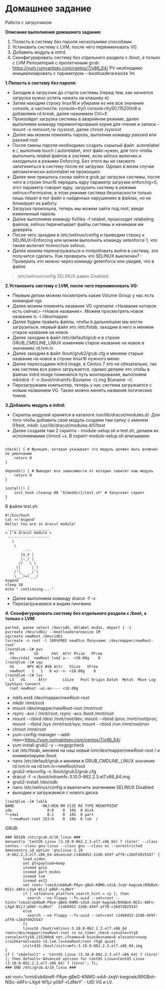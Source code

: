# **Домашнее задание**
Работа с загрузчиком

**Описание выполнения домашнего задания:**
1. Попасть в систему без пароля несколькими способами.
2. Установить систему с LVM, после чего переименовать VG.
3. Добавить модуль в initrd. 
4. Сконфигурировать систему без отдельного раздела с /boot, а только с LVM Репозиторий с пропатченым grub: https://yum.rumyantsev.com/centos/7/x86_64/ PV необходимо инициализировать с параметром --bootloaderareasize 1m

 **1.Попасть в систему без пароля:**
- Заходим в загрузчик до старта системы (перед тем, как начнется загрузка нужно успеть нажать на клашиву e)
- Затем находим строку linux16 и убираем из нее все значение console, а частности: console=tty0 console=ttyS0,115200n8 и добавляем rd.break, далее нажимаем Ctrl+X
- Произойдет загрузка системы в аварийном режиме, далее выполняем команду перемонтирования корня для чтения и записи - mount -o remount,rw /sysroot, далее chroot /sysroot
- Далее мы можем поменять пароль, выполнив команду passwd или passwd root
- После смены пароля необходимо создать скрытый файл .autorelabel в /, выполнив touch /.autorelabel, этот файл нужен, для того чтобы выполнить relabel файлов в системе, если selinux включен и находиться в режиме Enforcing. Без этого вы не сможете залогиниться в систему после ее загрузки. Однако в моем случае автоматически autorelabel не произошел.
- Далее мне пришлось снова зайти в grub до загрузки системы, после чего в строке linux16 передать ядру параметр загрузки enforcing=0, этот параметр говорит ядру, загрузить систему в режиме selinux=Permissive, в этом режиме система безопасности только лишь пишет в лог файл о найденных нарушениях в файлах, но не блокирует их работу.
- Загрузка произошла, теперь мы можем зайти под root, введя измененный пароль
- Далее выполняем команду fixfiles -f relabel, происходит relabeling файлов, selinux перечитывает файлы системы и начинаем им доверять
- После чего заходим в /etc/selinux/config и приводим строку к SELINUX=Enforcing или можем выполнить команду setenforce 1, что также включит полностью selinux.
- Далее можем перезагружаться и попробовать войти в систему, это получится сделать. Как проверить что SELINUX выключен? - Проверить это можно через команду getenforce или увидев, что в файле 
> /etc/selinux/config SELINUX равен Disabled.
 
 
**2.Установить систему с LVM, после чего переименовать VG:**
- Первым делом можем посмотреть какие Volume Group у нас есть командой vgs
- Далее можем поменять название VG vgrename <Название которое есть сейчас> <Новое название>. Можем просмотреть новое название ls -l /dev/mapper
- Далее будем править файлы, чтобы в дальнейшем мы могли загрузиться, первый файл это /etc/fstab, заходим в него и меняем старое название на новое
- Далее заходим в файл /etc/default/grub и в строке GRUB_CMDLINE_LINUX изменяем старое название на новое в значениях rd.lvm.lv
- Далее заходим в файл /boot/grub2/grub.cfg и меняем старые название на новое в строке linux16 нужного меню
- Далее пересоздаем initrd image, в Centos 7 это не обязательно, так как система все равно загружается, однако делаем это чтобы в файлах initrd image поменялся путь монтирования, выполняем mkinitrd -f -v /boot/initramfs-$(uname -r).img $(uname -r).
- Перезагружаем компьютер, теперь у нас система загружается с новым названием VG. Также можно менять названия логических томов.

**3.Добавить модуль в initrd:**
- Скрипты модулей хранятся в каталоге /usr/lib/dracut/modules.d/. Для того чтобы добавить свой модуль создаем там папку с именем 01test, mkdir /usr/lib/dracut/modules.d/01test
- Далее создаем там 2 скрипта - module-setup.sh и test.sh, делаем их исполняемыми chmod +x. В скрипт module-setup.sh вписываем:
```#!/bin/bash

check() { # Функция, которая указывает что модуль должен быть включен по умолчанию
    return 0
}

depends() { # Выводит все зависимости от которых зависит наш модуль
    return 0
}

install() {
    inst_hook cleanup 00 "${moddir}/test.sh" # Запускает скрипт
}
```

В файле test.sh:
```
#!/bin/bash
cat <<'msgend'
Hello! You are in dracut module!
 ___________________
< I'm dracut module >
 -------------------
   \
    \
        .--.
       |o_o |
       |:_/ |
      //   \ \
     (|     | )
    /'\_   _/`\
    \___)=(___/
msgend
sleep 10
echo " continuing...."
```

- Далее выполняем команду dracut -f -v
- Перезагружаемся и видим пингвина

**4. Сконфигурировать систему без отдельного раздела с /boot, а только с LVM:**

```
parted, далее select /dev/sdb, mklabel msdos, mkpart 1 -1
pvcreate /dev/sdb1/ --bootloaderareasize 1M
vgcreate newRoot /dev/sdb1
lvcreate -n root -l 100%FREE newOtus Получаем: /dev/mapper/newRoot-root`
[root@lvm ~]# pvs
  PV         VG      Fmt  Attr PSize   PFree
  /dev/sda1  newRoot lvm2 a--  <10.00g    0
[root@lvm ~]# vgs
  VG      #PV #LV #SN Attr   VSize   VFree
  newRoot   1   1   0 wz--n- <10.00g    0
[root@lvm ~]# lvs
  LV   VG      Attr       LSize   Pool Origin Data%  Meta%  Move Log Cpy%Sync Convert
  root newRoot -wi-ao---- <10.00g
  ```
- mkfs.ext4 /dev/mapper/newRoot-root
- mkdir /mnt/root
- mount /dev/mapper/newRoot-root /mnt/root
- rsync -avx / /mnt/root; rsync -avx /boot /mnt/root
- mount --rbind /dev/ /mnt/root/dev; mount --rbind /proc /mnt/root/proc; mount --rbind /sys /mnt/root/sys; mount --rbind /run /mnt/root/run
- chroot /mnt/root
- yum-config-manager --add-repo=https://yum.rumyantsev.com/centos/7/x86_64/
- yum install grub2 -y --nogpgcheck
- cat /etc/fstab, меняем на наш новый lvm/dev/mapper/newRoot-root / и комментируем /boot
- nano /etc/default/grub и меняем в GRUB_CMDLINE_LINUX значение rd.lvm.lv на rd.lvm.lv=newRoot/root
- grub2-mkconfig -o /boot/grub2/grub.cfg
- dracut -f -v /boot/initramfs-3.10.0-862.2.3.el7.x86_64.img
- grub2-install /dev/sdb
- nano /etc/selinux/config и выключить значением SELINUX Disabled
- выходим и загружаемся с нового диска
```
[root@lvm ~]# lsblk
NAME             MAJ:MIN RM SIZE RO TYPE MOUNTPOINT
sda                8:0    0  10G  0 disk
└─sda1             8:1    0  10G  0 part
  └─newRoot-root 253:0    0  10G  0 lvm  /
```
GRUB:
```
### BEGIN /etc/grub.d/10_linux ###
menuentry 'CentOS Linux (3.10.0-862.2.3.el7.x86_64) 7 (Core)' --class centos --class gnu-linux --class gnu --class os --unrestricted $menuentry_id_option 'gnulinux-3.10
.0-862.2.3.el7.x86_64-advanced-c14b0452-22d6-459f-aff0-c26dfd925547' {
        load_video
        set gfxpayload=keep
        insmod gzio
        insmod part_msdos
        insmod lvm
        insmod ext2
        set root='lvmid/ubAbwR-P8ye-gBeG-KNMG-sdiA-JxqV-kwgcwk/89GBxh-NSIc-dAFo-LXg4-W1jJ-p0bF-rLdNxY'
        if [ x$feature_platform_search_hint = xy ]; then
          search --no-floppy --fs-uuid --set=root --hint='lvmid/ubAbwR-P8ye-gBeG-KNMG-sdiA-JxqV-kwgcwk/89GBxh-NSIc-dAFo-LXg4-W1jJ-p0bF-rLdNxY'  c14b0452-22d6-459f-aff0-c26dfd925547
        else
          search --no-floppy --fs-uuid --set=root c14b0452-22d6-459f-aff0-c26dfd925547
        fi
        linux16 /boot/vmlinuz-3.10.0-862.2.3.el7.x86_64 root=/dev/mapper/newRoot-root ro no_timer_check console=tty0 console=ttyS0,115200n8 net.ifnames=0 biosdevname=0 elevator=noop crashkernel=auto rd.lvm.lv=newRoot/root rhgb quiet
        initrd16 /boot/initramfs-3.10.0-862.2.3.el7.x86_64.img
}
if [ "x$default" = 'CentOS Linux (3.10.0-862.2.3.el7.x86_64) 7 (Core)' ]; then default='Advanced options for CentOS Linux>CentOS Linux (3.10.0-862.2.3.el7.x86_64) 7 (Core)'; fi;
### END /etc/grub.d/10_linux ###
```
set root='lvmid/ubAbwR-P8ye-gBeG-KNMG-sdiA-JxqV-kwgcwk/89GBxh-NSIc-dAFo-LXg4-W1jJ-p0bF-rLdNxY' - UID VG и LV.

